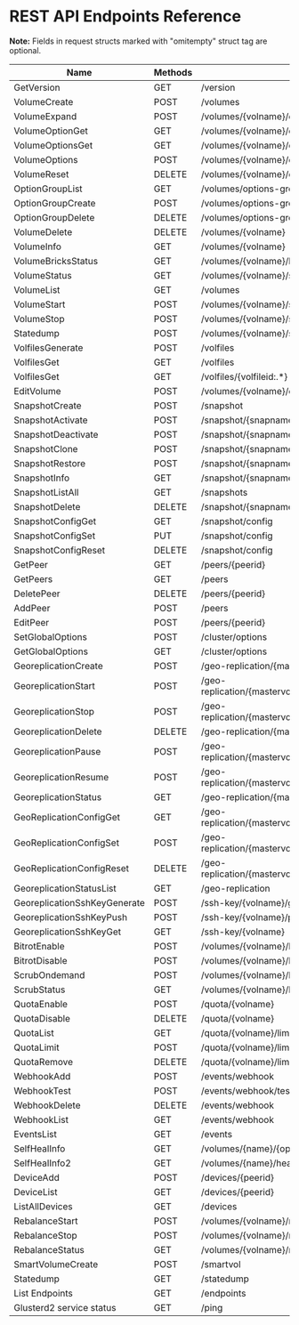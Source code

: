 
<!---
This file is generated using commands described below. DO NOT EDIT.

$ curl -o endpoints.json -s -X GET http://127.0.0.1:24007/endpoints
$ go build pkg/tools/generate-doc.go
$ ./generate-doc
-->

# REST API Endpoints Reference

**Note:** Fields in request structs marked with "omitempty" struct tag are optional.

Name | Methods | Path | Request | Response
--- | --- | --- | --- | ---
GetVersion | GET | /version | [](https://godoc.org/github.com/gluster/glusterd2/pkg/api#) | [VersionResp](https://godoc.org/github.com/gluster/glusterd2/pkg/api#VersionResp)
VolumeCreate | POST | /volumes | [VolCreateReq](https://godoc.org/github.com/gluster/glusterd2/pkg/api#VolCreateReq) | [VolumeCreateResp](https://godoc.org/github.com/gluster/glusterd2/pkg/api#VolumeCreateResp)
VolumeExpand | POST | /volumes/{volname}/expand | [VolExpandReq](https://godoc.org/github.com/gluster/glusterd2/pkg/api#VolExpandReq) | [VolumeExpandResp](https://godoc.org/github.com/gluster/glusterd2/pkg/api#VolumeExpandResp)
VolumeOptionGet | GET | /volumes/{volname}/options/{optname} | [](https://godoc.org/github.com/gluster/glusterd2/pkg/api#) | [VolumeOptionGetResp](https://godoc.org/github.com/gluster/glusterd2/pkg/api#VolumeOptionGetResp)
VolumeOptionsGet | GET | /volumes/{volname}/options | [](https://godoc.org/github.com/gluster/glusterd2/pkg/api#) | [VolumeOptionsGetResp](https://godoc.org/github.com/gluster/glusterd2/pkg/api#VolumeOptionsGetResp)
VolumeOptions | POST | /volumes/{volname}/options | [VolOptionReq](https://godoc.org/github.com/gluster/glusterd2/pkg/api#VolOptionReq) | [VolumeOptionResp](https://godoc.org/github.com/gluster/glusterd2/pkg/api#VolumeOptionResp)
VolumeReset | DELETE | /volumes/{volname}/options | [VolOptionResetReq](https://godoc.org/github.com/gluster/glusterd2/pkg/api#VolOptionResetReq) | [](https://godoc.org/github.com/gluster/glusterd2/pkg/api#)
OptionGroupList | GET | /volumes/options-group | [](https://godoc.org/github.com/gluster/glusterd2/pkg/api#) | [OptionGroupListResp](https://godoc.org/github.com/gluster/glusterd2/pkg/api#OptionGroupListResp)
OptionGroupCreate | POST | /volumes/options-group | [OptionGroupReq](https://godoc.org/github.com/gluster/glusterd2/pkg/api#OptionGroupReq) | [](https://godoc.org/github.com/gluster/glusterd2/pkg/api#)
OptionGroupDelete | DELETE | /volumes/options-group/{groupname} | [](https://godoc.org/github.com/gluster/glusterd2/pkg/api#) | [](https://godoc.org/github.com/gluster/glusterd2/pkg/api#)
VolumeDelete | DELETE | /volumes/{volname} | [](https://godoc.org/github.com/gluster/glusterd2/pkg/api#) | [](https://godoc.org/github.com/gluster/glusterd2/pkg/api#)
VolumeInfo | GET | /volumes/{volname} | [](https://godoc.org/github.com/gluster/glusterd2/pkg/api#) | [VolumeGetResp](https://godoc.org/github.com/gluster/glusterd2/pkg/api#VolumeGetResp)
VolumeBricksStatus | GET | /volumes/{volname}/bricks | [](https://godoc.org/github.com/gluster/glusterd2/pkg/api#) | [BricksStatusResp](https://godoc.org/github.com/gluster/glusterd2/pkg/api#BricksStatusResp)
VolumeStatus | GET | /volumes/{volname}/status | [](https://godoc.org/github.com/gluster/glusterd2/pkg/api#) | [VolumeStatusResp](https://godoc.org/github.com/gluster/glusterd2/pkg/api#VolumeStatusResp)
VolumeList | GET | /volumes | [](https://godoc.org/github.com/gluster/glusterd2/pkg/api#) | [VolumeListResp](https://godoc.org/github.com/gluster/glusterd2/pkg/api#VolumeListResp)
VolumeStart | POST | /volumes/{volname}/start | [VolumeStartReq](https://godoc.org/github.com/gluster/glusterd2/pkg/api#VolumeStartReq) | [VolumeStartResp](https://godoc.org/github.com/gluster/glusterd2/pkg/api#VolumeStartResp)
VolumeStop | POST | /volumes/{volname}/stop | [](https://godoc.org/github.com/gluster/glusterd2/pkg/api#) | [VolumeStopResp](https://godoc.org/github.com/gluster/glusterd2/pkg/api#VolumeStopResp)
Statedump | POST | /volumes/{volname}/statedump | [VolStatedumpReq](https://godoc.org/github.com/gluster/glusterd2/pkg/api#VolStatedumpReq) | [](https://godoc.org/github.com/gluster/glusterd2/pkg/api#)
VolfilesGenerate | POST | /volfiles | [](https://godoc.org/github.com/gluster/glusterd2/pkg/api#) | [](https://godoc.org/github.com/gluster/glusterd2/pkg/api#)
VolfilesGet | GET | /volfiles | [](https://godoc.org/github.com/gluster/glusterd2/pkg/api#) | [](https://godoc.org/github.com/gluster/glusterd2/pkg/api#)
VolfilesGet | GET | /volfiles/{volfileid:.*} | [](https://godoc.org/github.com/gluster/glusterd2/pkg/api#) | [](https://godoc.org/github.com/gluster/glusterd2/pkg/api#)
EditVolume | POST | /volumes/{volname}/edit | [VolEditReq](https://godoc.org/github.com/gluster/glusterd2/pkg/api#VolEditReq) | [VolumeEditResp](https://godoc.org/github.com/gluster/glusterd2/pkg/api#VolumeEditResp)
SnapshotCreate | POST | /snapshot | [](https://godoc.org/github.com/gluster/glusterd2/pkg/api#) | [](https://godoc.org/github.com/gluster/glusterd2/pkg/api#)
SnapshotActivate | POST | /snapshot/{snapname}/activate | [](https://godoc.org/github.com/gluster/glusterd2/pkg/api#) | [](https://godoc.org/github.com/gluster/glusterd2/pkg/api#)
SnapshotDeactivate | POST | /snapshot/{snapname}/deactivate | [](https://godoc.org/github.com/gluster/glusterd2/pkg/api#) | [](https://godoc.org/github.com/gluster/glusterd2/pkg/api#)
SnapshotClone | POST | /snapshot/{snapname}/clone | [](https://godoc.org/github.com/gluster/glusterd2/pkg/api#) | [](https://godoc.org/github.com/gluster/glusterd2/pkg/api#)
SnapshotRestore | POST | /snapshot/{snapname}/restore | [](https://godoc.org/github.com/gluster/glusterd2/pkg/api#) | [](https://godoc.org/github.com/gluster/glusterd2/pkg/api#)
SnapshotInfo | GET | /snapshot/{snapname} | [](https://godoc.org/github.com/gluster/glusterd2/pkg/api#) | [](https://godoc.org/github.com/gluster/glusterd2/pkg/api#)
SnapshotListAll | GET | /snapshots | [](https://godoc.org/github.com/gluster/glusterd2/pkg/api#) | [](https://godoc.org/github.com/gluster/glusterd2/pkg/api#)
SnapshotDelete | DELETE | /snapshot/{snapname} | [](https://godoc.org/github.com/gluster/glusterd2/pkg/api#) | [](https://godoc.org/github.com/gluster/glusterd2/pkg/api#)
SnapshotConfigGet | GET | /snapshot/config | [](https://godoc.org/github.com/gluster/glusterd2/pkg/api#) | [](https://godoc.org/github.com/gluster/glusterd2/pkg/api#)
SnapshotConfigSet | PUT | /snapshot/config | [](https://godoc.org/github.com/gluster/glusterd2/pkg/api#) | [](https://godoc.org/github.com/gluster/glusterd2/pkg/api#)
SnapshotConfigReset | DELETE | /snapshot/config | [](https://godoc.org/github.com/gluster/glusterd2/pkg/api#) | [](https://godoc.org/github.com/gluster/glusterd2/pkg/api#)
GetPeer | GET | /peers/{peerid} | [](https://godoc.org/github.com/gluster/glusterd2/pkg/api#) | [PeerGetResp](https://godoc.org/github.com/gluster/glusterd2/pkg/api#PeerGetResp)
GetPeers | GET | /peers | [](https://godoc.org/github.com/gluster/glusterd2/pkg/api#) | [PeerListResp](https://godoc.org/github.com/gluster/glusterd2/pkg/api#PeerListResp)
DeletePeer | DELETE | /peers/{peerid} | [](https://godoc.org/github.com/gluster/glusterd2/pkg/api#) | [](https://godoc.org/github.com/gluster/glusterd2/pkg/api#)
AddPeer | POST | /peers | [PeerAddReq](https://godoc.org/github.com/gluster/glusterd2/pkg/api#PeerAddReq) | [PeerAddResp](https://godoc.org/github.com/gluster/glusterd2/pkg/api#PeerAddResp)
EditPeer | POST | /peers/{peerid} | [PeerEditReq](https://godoc.org/github.com/gluster/glusterd2/pkg/api#PeerEditReq) | [PeerEditResp](https://godoc.org/github.com/gluster/glusterd2/pkg/api#PeerEditResp)
SetGlobalOptions | POST | /cluster/options | [](https://godoc.org/github.com/gluster/glusterd2/pkg/api#) | [](https://godoc.org/github.com/gluster/glusterd2/pkg/api#)
GetGlobalOptions | GET | /cluster/options | [](https://godoc.org/github.com/gluster/glusterd2/pkg/api#) | [](https://godoc.org/github.com/gluster/glusterd2/pkg/api#)
GeoreplicationCreate | POST | /geo-replication/{mastervolid}/{remotevolid} | [GeorepCreateReq](https://godoc.org/github.com/gluster/glusterd2/pkg/api#GeorepCreateReq) | [GeorepSession](https://godoc.org/github.com/gluster/glusterd2/pkg/api#GeorepSession)
GeoreplicationStart | POST | /geo-replication/{mastervolid}/{remotevolid}/start | [GeorepCommandsReq](https://godoc.org/github.com/gluster/glusterd2/pkg/api#GeorepCommandsReq) | [GeorepSession](https://godoc.org/github.com/gluster/glusterd2/pkg/api#GeorepSession)
GeoreplicationStop | POST | /geo-replication/{mastervolid}/{remotevolid}/stop | [GeorepCommandsReq](https://godoc.org/github.com/gluster/glusterd2/pkg/api#GeorepCommandsReq) | [GeorepSession](https://godoc.org/github.com/gluster/glusterd2/pkg/api#GeorepSession)
GeoreplicationDelete | DELETE | /geo-replication/{mastervolid}/{remotevolid} | [](https://godoc.org/github.com/gluster/glusterd2/pkg/api#) | [](https://godoc.org/github.com/gluster/glusterd2/pkg/api#)
GeoreplicationPause | POST | /geo-replication/{mastervolid}/{remotevolid}/pause | [GeorepCommandsReq](https://godoc.org/github.com/gluster/glusterd2/pkg/api#GeorepCommandsReq) | [GeorepSession](https://godoc.org/github.com/gluster/glusterd2/pkg/api#GeorepSession)
GeoreplicationResume | POST | /geo-replication/{mastervolid}/{remotevolid}/resume | [GeorepCommandsReq](https://godoc.org/github.com/gluster/glusterd2/pkg/api#GeorepCommandsReq) | [GeorepSession](https://godoc.org/github.com/gluster/glusterd2/pkg/api#GeorepSession)
GeoreplicationStatus | GET | /geo-replication/{mastervolid}/{remotevolid} | [](https://godoc.org/github.com/gluster/glusterd2/pkg/api#) | [GeorepSession](https://godoc.org/github.com/gluster/glusterd2/pkg/api#GeorepSession)
GeoReplicationConfigGet | GET | /geo-replication/{mastervolid}/{remotevolid}/config | [GeorepOption](https://godoc.org/github.com/gluster/glusterd2/pkg/api#GeorepOption) | [GeorepOption](https://godoc.org/github.com/gluster/glusterd2/pkg/api#GeorepOption)
GeoReplicationConfigSet | POST | /geo-replication/{mastervolid}/{remotevolid}/config | [](https://godoc.org/github.com/gluster/glusterd2/pkg/api#) | [](https://godoc.org/github.com/gluster/glusterd2/pkg/api#)
GeoReplicationConfigReset | DELETE | /geo-replication/{mastervolid}/{remotevolid}/config | [](https://godoc.org/github.com/gluster/glusterd2/pkg/api#) | [](https://godoc.org/github.com/gluster/glusterd2/pkg/api#)
GeoreplicationStatusList | GET | /geo-replication | [](https://godoc.org/github.com/gluster/glusterd2/pkg/api#) | [GeorepSession](https://godoc.org/github.com/gluster/glusterd2/pkg/api#GeorepSession)
GeoreplicationSshKeyGenerate | POST | /ssh-key/{volname}/generate | [](https://godoc.org/github.com/gluster/glusterd2/pkg/api#) | [GeorepSSHPublicKey](https://godoc.org/github.com/gluster/glusterd2/pkg/api#GeorepSSHPublicKey)
GeoreplicationSshKeyPush | POST | /ssh-key/{volname}/push | [GeorepSSHPublicKey](https://godoc.org/github.com/gluster/glusterd2/pkg/api#GeorepSSHPublicKey) | [](https://godoc.org/github.com/gluster/glusterd2/pkg/api#)
GeoreplicationSshKeyGet | GET | /ssh-key/{volname} | [](https://godoc.org/github.com/gluster/glusterd2/pkg/api#) | [GeorepSSHPublicKey](https://godoc.org/github.com/gluster/glusterd2/pkg/api#GeorepSSHPublicKey)
BitrotEnable | POST | /volumes/{volname}/bitrot/enable | [](https://godoc.org/github.com/gluster/glusterd2/pkg/api#) | [](https://godoc.org/github.com/gluster/glusterd2/pkg/api#)
BitrotDisable | POST | /volumes/{volname}/bitrot/disable | [](https://godoc.org/github.com/gluster/glusterd2/pkg/api#) | [](https://godoc.org/github.com/gluster/glusterd2/pkg/api#)
ScrubOndemand | POST | /volumes/{volname}/bitrot/scrubondemand | [](https://godoc.org/github.com/gluster/glusterd2/pkg/api#) | [](https://godoc.org/github.com/gluster/glusterd2/pkg/api#)
ScrubStatus | GET | /volumes/{volname}/bitrot/scrubstatus | [](https://godoc.org/github.com/gluster/glusterd2/pkg/api#) | [](https://godoc.org/github.com/gluster/glusterd2/pkg/api#)
QuotaEnable | POST | /quota/{volname} | [](https://godoc.org/github.com/gluster/glusterd2/pkg/api#) | [](https://godoc.org/github.com/gluster/glusterd2/pkg/api#)
QuotaDisable | DELETE | /quota/{volname} | [](https://godoc.org/github.com/gluster/glusterd2/pkg/api#) | [](https://godoc.org/github.com/gluster/glusterd2/pkg/api#)
QuotaList | GET | /quota/{volname}/limit | [](https://godoc.org/github.com/gluster/glusterd2/pkg/api#) | [](https://godoc.org/github.com/gluster/glusterd2/pkg/api#)
QuotaLimit | POST | /quota/{volname}/limit | [](https://godoc.org/github.com/gluster/glusterd2/pkg/api#) | [](https://godoc.org/github.com/gluster/glusterd2/pkg/api#)
QuotaRemove | DELETE | /quota/{volname}/limit | [](https://godoc.org/github.com/gluster/glusterd2/pkg/api#) | [](https://godoc.org/github.com/gluster/glusterd2/pkg/api#)
WebhookAdd | POST | /events/webhook | [Webhook](https://godoc.org/github.com/gluster/glusterd2/pkg/api#Webhook) | [](https://godoc.org/github.com/gluster/glusterd2/pkg/api#)
WebhookTest | POST | /events/webhook/test | [Webhook](https://godoc.org/github.com/gluster/glusterd2/pkg/api#Webhook) | [](https://godoc.org/github.com/gluster/glusterd2/pkg/api#)
WebhookDelete | DELETE | /events/webhook | [WebhookDel](https://godoc.org/github.com/gluster/glusterd2/pkg/api#WebhookDel) | [](https://godoc.org/github.com/gluster/glusterd2/pkg/api#)
WebhookList | GET | /events/webhook | [](https://godoc.org/github.com/gluster/glusterd2/pkg/api#) | [WebhookList](https://godoc.org/github.com/gluster/glusterd2/pkg/api#WebhookList)
EventsList | GET | /events | [](https://godoc.org/github.com/gluster/glusterd2/pkg/api#) | [Event](https://godoc.org/github.com/gluster/glusterd2/pkg/api#Event)
SelfHealInfo | GET | /volumes/{name}/{opts}/heal-info | [](https://godoc.org/github.com/gluster/glusterd2/pkg/api#) | [BrickHealInfo](https://godoc.org/github.com/gluster/glusterd2/pkg/api#BrickHealInfo)
SelfHealInfo2 | GET | /volumes/{name}/heal-info | [](https://godoc.org/github.com/gluster/glusterd2/pkg/api#) | [BrickHealInfo](https://godoc.org/github.com/gluster/glusterd2/pkg/api#BrickHealInfo)
DeviceAdd | POST | /devices/{peerid} | [AddDeviceReq](https://godoc.org/github.com/gluster/glusterd2/pkg/api#AddDeviceReq) | [AddDeviceResp](https://godoc.org/github.com/gluster/glusterd2/pkg/api#AddDeviceResp)
DeviceList | GET | /devices/{peerid} | [](https://godoc.org/github.com/gluster/glusterd2/pkg/api#) | [ListDeviceResp](https://godoc.org/github.com/gluster/glusterd2/pkg/api#ListDeviceResp)
ListAllDevices | GET | /devices | [](https://godoc.org/github.com/gluster/glusterd2/pkg/api#) | [ListDeviceResp](https://godoc.org/github.com/gluster/glusterd2/pkg/api#ListDeviceResp)
RebalanceStart | POST | /volumes/{volname}/rebalance/start | [StartReq](https://godoc.org/github.com/gluster/glusterd2/pkg/api#StartReq) | [](https://godoc.org/github.com/gluster/glusterd2/pkg/api#)
RebalanceStop | POST | /volumes/{volname}/rebalance/stop | [](https://godoc.org/github.com/gluster/glusterd2/pkg/api#) | [](https://godoc.org/github.com/gluster/glusterd2/pkg/api#)
RebalanceStatus | GET | /volumes/{volname}/rebalance | [](https://godoc.org/github.com/gluster/glusterd2/pkg/api#) | [](https://godoc.org/github.com/gluster/glusterd2/pkg/api#)
SmartVolumeCreate | POST | /smartvol | [VolCreateReq](https://godoc.org/github.com/gluster/glusterd2/pkg/api#VolCreateReq) | [VolumeCreateResp](https://godoc.org/github.com/gluster/glusterd2/pkg/api#VolumeCreateResp)
Statedump | GET | /statedump | [](https://godoc.org/github.com/gluster/glusterd2/pkg/api#) | [](https://godoc.org/github.com/gluster/glusterd2/pkg/api#)
List Endpoints | GET | /endpoints | [](https://godoc.org/github.com/gluster/glusterd2/pkg/api#) | [ListEndpointsResp](https://godoc.org/github.com/gluster/glusterd2/pkg/api#ListEndpointsResp)
Glusterd2 service status | GET | /ping | [](https://godoc.org/github.com/gluster/glusterd2/pkg/api#) | [](https://godoc.org/github.com/gluster/glusterd2/pkg/api#)
